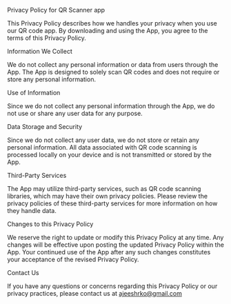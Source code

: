 Privacy Policy for QR Scanner app


This Privacy Policy describes how we handles your privacy when you use our QR code app. By downloading and using the App, you agree to the terms of this Privacy Policy.

Information We Collect

We do not collect any personal information or data from users through the App. The App is designed to solely scan QR codes and does not require or store any personal information.

Use of Information

Since we do not collect any personal information through the App, we do not use or share any user data for any purpose.

Data Storage and Security

Since we do not collect any user data, we do not store or retain any personal information. All data associated with QR code scanning is processed locally on your device and is not transmitted or stored by the App.

Third-Party Services

The App may utilize third-party services, such as QR code scanning libraries, which may have their own privacy policies. Please review the privacy policies of these third-party services for more information on how they handle data.

Changes to this Privacy Policy

We reserve the right to update or modify this Privacy Policy at any time. Any changes will be effective upon posting the updated Privacy Policy within the App. Your continued use of the App after any such changes constitutes your acceptance of the revised Privacy Policy.

Contact Us

If you have any questions or concerns regarding this Privacy Policy or our privacy practices, please contact us at ajeeshrko@gmail.com
